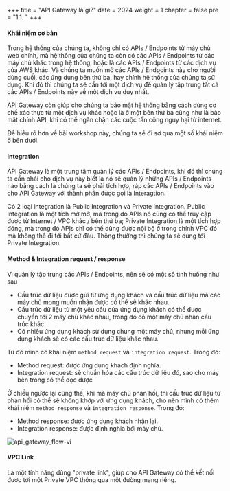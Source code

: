 +++
title = "API Gateway là gì?"
date = 2024
weight = 1
chapter = false
pre = "1.1. "
+++

#### Khái niệm cơ bản
Trong hệ thống của chúng ta, không chỉ có APIs / Endpoints từ máy chủ web chính, mà hệ thống của chúng ta còn có các APIs / Endpoints từ các máy chủ khác trong hệ thống, hoặc là các APIs / Endpoints từ các dịch vụ của AWS khác. Và chúng ta muốn mở các APIs / Endpoints này cho người dùng cuối, các ứng dụng bên thứ ba, hay chính hệ thống của chúng ta sử dụng. Khi đó thì chúng ta sẽ cần tới một dịch vụ để quản lý tập trung tất cả các APIs / Endpoints này về một dịch vụ duy nhất.

API Gateway còn giúp cho chúng ta bảo mật hệ thống bằng cách dùng cơ chế xác thực từ một dịch vụ khác hoặc là ở một bên thứ ba cũng như là bảo mật chính API, khi có thể ngăn chặn các cuộc tấn công nguy hại từ internet.

Để hiểu rõ hơn về bài workshop này, chúng ta sẽ đi sơ qua một số khái niệm ở bên dưới.

#### Integration
API Gateway là một trung tâm quản lý các APIs / Endpoints, khi đó thì chúng ta cần phải cho dịch vụ này biết là nó sẽ quản lý những APIs / Endpoints nào bằng cách là chúng ta sẽ phải tích hợp, ráp các APIs / Endpoints vào cho API Gateway với thành phần được gọi là Interagtion.

Có 2 loại integration là Public Integration và Private Integration. Public Integration là một tích mở mở, mà trong đó APIs nó cũng có thể truy cập được từ Internet / VPC khác / bên thứ ba; Private Integration là một tích hợp đóng, mà trong đó APIs chỉ có thể dùng được nội bộ ở trong chính VPC đó mà không thể đi tới bất cứ đâu. Thông thường thì chúng ta sẽ dùng tới Private Integration.

#### Method & Integration request / response
Vì quản lý tập trung các APIs / Endpoints, nên sẽ có một số tình huống như sau
- Cấu trúc dữ liệu được gửi từ ứng dụng khách và cấu trúc dữ liệu mà các máy chủ mong muốn nhận được có thể sẽ khác nhau.
- Cấu trúc dữ liệu từ một yêu cầu của ứng dụng khách có thể được chuyển tới 2 máy chủ khác nhau, trong đó có một máy chủ nhận cấu trúc khác.
- Có nhiều ứng dụng khách sử dụng chung một máy chủ, nhưng mỗi ứng dụng khách sẽ có các cấu trúc dữ liệu khác nhau.

Từ đó mình có khái niệm `method request` và `integration request`. Trong đó:
- Method request: được ứng dụng khách định nghĩa.
- Integration request: sẽ chuẩn hóa các cấu trúc dữ liệu đó, sao cho máy bên trong có thể đọc được

Ở chiều ngược lại cũng thế, khi mà máy chủ phản hồi, thì cấu trúc dữ liệu từ phản hồi có thể sẽ không khớp với ứng dụng khách, cho nên mình có thêm khái niệm `method response` và `integration response`. Trong đó:
- Method response: được ứng dụng khách nhận lại.
- Integration response: được định nghĩa bởi máy chủ.

![api_gateway_flow-vi](/images/1-introduction/api_gateway_flow-vi.png)

#### VPC Link
Là một tính năng dùng "private link", giúp cho API Gateway có thể kết nối được tới một Private VPC thông qua một đường mạng riêng.